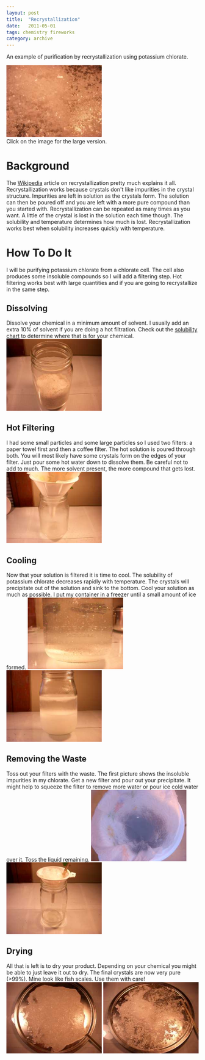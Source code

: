 ```yaml
---
layout: post
title:  "Recrystallization"
date:   2011-05-01
tags: chemistry fireworks
category: archive
---
```

An example of purification by recrystallization using potassium chlorate.
<!--more-->

<div>
	<a href="/assets/img/scales.JPG"><img src="/assets/img/scales_s.JPG" width="250"></a>
	<br>Click on the image for the large version.
</div>

# Background

The <a target="new_window" href="http://en.wikipedia.org/wiki/Recrystallization_(chemistry)">Wikipedia</a> article on recrystallization pretty much explains it all. Recrystallization works because crystals don't like impurities in the crystal structure. Impurities are left in solution as the crystals form. The solution can then be poured off and you are left with a more pure compound than you started with. Recrystallization can be repeated as many times as you want. A little of the crystal is lost in the solution each time though. The solubility and temperature determines how much is lost. Recrystallization works best when solubility increases quickly with temperature.

# How To Do It

I will be purifying potassium chlorate from a chlorate cell. The cell also produces some insoluble compounds so I will add a filtering step. Hot filtering works best with large quantities and if you are going to recrystallize in the same step.

## Dissolving

Dissolve your chemical in a minimum amount of solvent. I usually add an extra 10% of solvent if you are doing a hot filtration. Check out the <a target="new_window" href="http://en.wikipedia.org/wiki/Solubility_table">solubility chart</a> to determine where that is for your chemical.
<a href="/assets/img/chlorate.JPG"><img src="/assets/img/chlorate_s.JPG" width="250" alt="A Quantity of Potassium Chlorate"></a>

## Hot Filtering

I had some small particles and some large particles so I used two filters: a paper towel first and then a coffee filter. The hot solution is poured through both. You will most likely have some crystals form on the edges of your filter. Just pour some hot water down to dissolve them. Be careful not to add to much. The more solvent present, the more compound that gets lost.
<a href="/assets/img/filter.JPG"><img src="/assets/img/filter_s.JPG" width="250" alt="Hot Filtering"></a>

## Cooling

Now that your solution is filtered it is time to cool. The solubility of potassium chlorate decreases rapidly with temperature. The crystals will precipitate out of the solution and sink to the bottom. Cool your solution as much as possible. I put my container in a freezer until a small amount of ice formed.
<a href="/assets/img/flakes.JPG"><img src="/assets/img/flakes_s.JPG" width="250" alt="Flakes Precipitating"></a>
<a href="/assets/img/icecold.JPG"><img src="/assets/img/icecold_s.JPG" width="250" alt="Cooling the Vessel"></a>

## Removing the Waste

Toss out your filters with the waste. The first picture shows the insoluble impurities in my chlorate. Get a new filter and pour out your precipitate. It might help to squeeze the filter to remove more water or pour ice cold water over it. Toss the liquid remaining.
<a href="/assets/img/waste.JPG"><img src="/assets/img/waste_s.JPG" width="250" alt="Waste"></a>
<a href="/assets/img/product.JPG"><img src="/assets/img/product_s.JPG" width="250" alt="Filtering the Product"></a>

## Drying

All that is left is to dry your product. Depending on your chemical you might be able to just leave it out to dry. The final crystals are now very pure (>99%). Mine look like fish scales. Use them with care!
<a href="/assets/img/drying.JPG"><img src="/assets/img/drying_s.JPG" width="250" alt="Crystal Mush out to Dry"></a>
<a href="/assets/img/scrape.JPG"><img src="/assets/img/scrape_s.JPG" width="250" alt="Scraping the Dried Crystals"></a>
